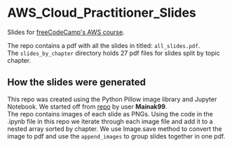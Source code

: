 # AWS_Cloud_Practitioner_Slides
Slides for [freeCodeCamp's AWS course](https://www.freecodecamp.org/news/aws-certified-cloud-practitioner-certification-study-course-pass-the-exam/).

The repo contains a pdf with all the slides in titled: `all_slides.pdf`.\
The `slides_by_chapter` directory holds 27 pdf files for slides split by topic chapter.

## How the slides were generated
This repo was created using the Python Pillow image library and Jupyter Notebook. 
We started off from [repo](https://github.com/Mainak99/AWS-Slides) by user **Mainak99**.\
The repo contains images of each slide as PNGs. 
Using the code in the .ipynb file in this repo we iterate through each image file and add it to a nested array sorted by chapter.
We use Image.save method to convert the image to pdf and use the `append_images` to group slides together in one pdf.
